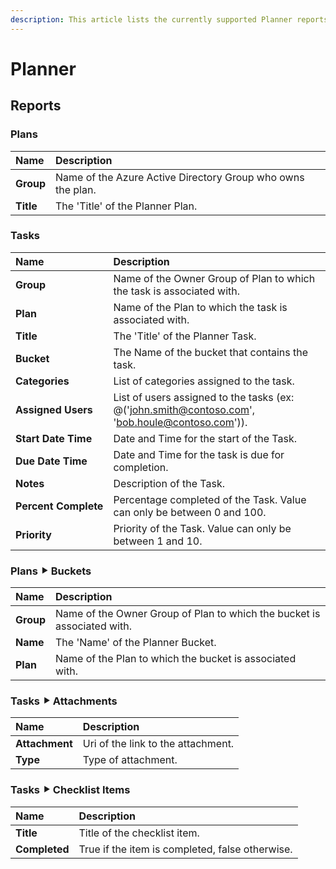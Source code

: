 ```yaml
---
description: This article lists the currently supported Planner reports with all of the properties that SysKit Trace loads.
---
```


[comment]: <> (THIS IS AN AUTOGENERATED ARTICLE, DO NOT CHANGE MANUALLY)
[comment]: <> (THIS IS AN AUTOGENERATED ARTICLE, DO NOT CHANGE MANUALLY)
[comment]: <> (THIS IS AN AUTOGENERATED ARTICLE, DO NOT CHANGE MANUALLY)
[comment]: <> (THIS IS AN AUTOGENERATED ARTICLE, DO NOT CHANGE MANUALLY)
[comment]: <> (THIS IS AN AUTOGENERATED ARTICLE, DO NOT CHANGE MANUALLY)


# Planner



## Reports



### Plans

| Name | Description |
| :--- | :--- |
| **Group** | Name of the Azure Active Directory Group who owns the plan. |
| **Title** | The 'Title' of the Planner Plan. |

### Tasks

| Name | Description |
| :--- | :--- |
| **Group** | Name of the Owner Group of Plan to which the task is associated with. |
| **Plan** | Name of the Plan to which the task is associated with. |
| **Title** | The 'Title' of the Planner Task. |
| **Bucket** | The Name of the bucket that contains the task. |
| **Categories** | List of categories assigned to the task. |
| **Assigned&nbsp;Users** | List of users assigned to the tasks (ex: @('john.smith@contoso.com', 'bob.houle@contoso.com')). |
| **Start&nbsp;Date&nbsp;Time** | Date and Time for the start of the Task. |
| **Due&nbsp;Date&nbsp;Time** | Date and Time for the task is due for completion. |
| **Notes** | Description of the Task. |
| **Percent&nbsp;Complete** | Percentage completed of the Task. Value can only be between 0 and 100. |
| **Priority** | Priority of the Task. Value can only be between 1 and 10. |

### Plans ⯈ Buckets

| Name | Description |
| :--- | :--- |
| **Group** | Name of the Owner Group of Plan to which the bucket is associated with. |
| **Name** | The 'Name' of the Planner Bucket. |
| **Plan** | Name of the Plan to which the bucket is associated with. |

### Tasks ⯈ Attachments

| Name | Description |
| :--- | :--- |
| **Attachment** | Uri of the link to the attachment. |
| **Type** | Type of attachment. |

### Tasks ⯈ Checklist Items

| Name | Description |
| :--- | :--- |
| **Title** | Title of the checklist item. |
| **Completed** | True if the item is completed, false otherwise. |

